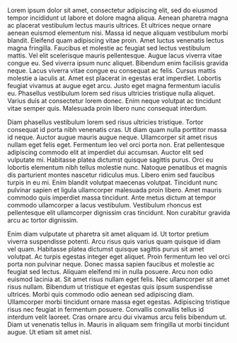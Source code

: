 Lorem ipsum dolor sit amet, consectetur adipiscing elit, sed do eiusmod tempor incididunt ut labore et dolore magna aliqua. Aenean pharetra magna ac placerat vestibulum lectus mauris ultrices. Et ultrices neque ornare aenean euismod elementum nisi. Massa id neque aliquam vestibulum morbi blandit. Eleifend quam adipiscing vitae proin. Amet luctus venenatis lectus magna fringilla. Faucibus et molestie ac feugiat sed lectus vestibulum mattis. Vel elit scelerisque mauris pellentesque. Augue lacus viverra vitae congue eu. Sed viverra ipsum nunc aliquet. Bibendum enim facilisis gravida neque. Lacus viverra vitae congue eu consequat ac felis. Cursus mattis molestie a iaculis at. Amet est placerat in egestas erat imperdiet. Lobortis feugiat vivamus at augue eget arcu. Justo eget magna fermentum iaculis eu. Phasellus vestibulum lorem sed risus ultricies tristique nulla aliquet. Varius duis at consectetur lorem donec. Enim neque volutpat ac tincidunt vitae semper quis. Malesuada proin libero nunc consequat interdum.

Diam phasellus vestibulum lorem sed risus ultricies tristique. Tortor consequat id porta nibh venenatis cras. Ut diam quam nulla porttitor massa id neque. Auctor augue mauris augue neque. Ullamcorper sit amet risus nullam eget felis eget. Fermentum leo vel orci porta non. Erat pellentesque adipiscing commodo elit at imperdiet dui accumsan. Auctor elit sed vulputate mi. Habitasse platea dictumst quisque sagittis purus. Orci eu lobortis elementum nibh tellus molestie nunc. Natoque penatibus et magnis dis parturient montes nascetur ridiculus mus. Libero enim sed faucibus turpis in eu mi. Enim blandit volutpat maecenas volutpat. Tincidunt nunc pulvinar sapien et ligula ullamcorper malesuada proin libero. Amet mauris commodo quis imperdiet massa tincidunt. Ante metus dictum at tempor commodo ullamcorper a lacus vestibulum. Vestibulum rhoncus est pellentesque elit ullamcorper dignissim cras tincidunt. Non curabitur gravida arcu ac tortor dignissim.

Enim diam vulputate ut pharetra sit amet aliquam id. Ut tortor pretium viverra suspendisse potenti. Arcu risus quis varius quam quisque id diam vel quam. Habitasse platea dictumst quisque sagittis purus sit amet volutpat. Ac turpis egestas integer eget aliquet. Proin fermentum leo vel orci porta non pulvinar neque. Donec massa sapien faucibus et molestie ac feugiat sed lectus. Aliquam eleifend mi in nulla posuere. Arcu non odio euismod lacinia at. Sit amet risus nullam eget felis. Nec ullamcorper sit amet risus nullam. Bibendum ut tristique et egestas quis ipsum suspendisse ultrices. Morbi quis commodo odio aenean sed adipiscing diam. Ullamcorper morbi tincidunt ornare massa eget egestas. Adipiscing tristique risus nec feugiat in fermentum posuere. Convallis convallis tellus id interdum velit laoreet. Cras ornare arcu dui vivamus arcu felis bibendum ut. Diam ut venenatis tellus in. Mauris in aliquam sem fringilla ut morbi tincidunt augue. Ut etiam sit amet nisl.